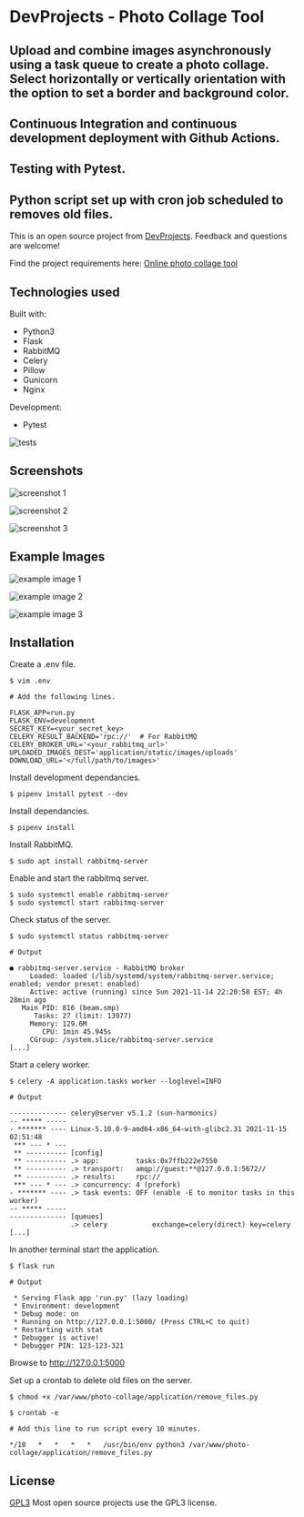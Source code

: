 # DevProjects - Photo Collage Tool

## Upload and combine images asynchronously using a task queue to create a photo collage. Select horizontally or vertically orientation with the option to set a border and background color. 

## Continuous Integration and continuous development deployment with Github Actions.

## Testing with Pytest.

## Python script set up with cron job scheduled to removes old files.

This is an open source project from [DevProjects](http://www.codementor.io/projects). Feedback and questions are welcome!

Find the project requirements here: [Online photo collage tool](https://www.codementor.io/projects/web/online-photo-collage-tool-atx32mwend)

## Technologies used

Built with:

* Python3 
* Flask 
* RabbitMQ 
* Celery 
* Pillow 
* Gunicorn
* Nginx

Development:

* Pytest

![tests](https://github.com/brandon-wallace/photo-collage-tool/actions/workflows/python-app.yml/badge.svg)

## Screenshots 

![screenshot 1](screenshot1.png)

![screenshot 2](screenshot2.png)

![screenshot 3](screenshot3.png)

## Example Images 

![example image 1](collage_example_1.png)

![example image 2](collage_example_2.png)

![example image 3](collage_example_3.png)

## Installation

Create a .env file.
```
$ vim .env

# Add the following lines.

FLASK_APP=run.py
FLASK_ENV=development
SECRET_KEY=<your_secret_key>
CELERY_RESULT_BACKEND='rpc://'  # For RabbitMQ
CELERY_BROKER_URL='<your_rabbitmq_url>'
UPLOADED_IMAGES_DEST='application/static/images/uploads'
DOWNLOAD_URL='</full/path/to/images>'
```

Install development dependancies.

```
$ pipenv install pytest --dev
```

Install dependancies.

```
$ pipenv install
```

Install RabbitMQ.

```
$ sudo apt install rabbitmq-server
```

Enable and start the rabbitmq server.

```
$ sudo systemctl enable rabbitmq-server
$ sudo systemctl start rabbitmq-server
```

Check status of the server.

```
$ sudo systemctl status rabbitmq-server

# Output

● rabbitmq-server.service - RabbitMQ broker
     Loaded: loaded (/lib/systemd/system/rabbitmq-server.service; enabled; vendor preset: enabled)
     Active: active (running) since Sun 2021-11-14 22:20:58 EST; 4h 28min ago
   Main PID: 816 (beam.smp)
      Tasks: 27 (limit: 13977)
     Memory: 129.6M
        CPU: 1min 45.945s
     CGroup: /system.slice/rabbitmq-server.service
[...]
```

Start a celery worker.

```
$ celery -A application.tasks worker --loglevel=INFO

# Output

-------------- celery@server v5.1.2 (sun-harmonics)
-- ***** ----- 
- ******* ---- Linux-5.10.0-9-amd64-x86_64-with-glibc2.31 2021-11-15 02:51:48
 *** --- * --- 
 ** ---------- [config]
 ** ---------- .> app:         tasks:0x7ffb222e7550
 ** ---------- .> transport:   amqp://guest:**@127.0.0.1:5672//
 ** ---------- .> results:     rpc://
 *** --- * --- .> concurrency: 4 (prefork)
- ******* ---- .> task events: OFF (enable -E to monitor tasks in this worker)
-- ***** ----- 
-------------- [queues]
               .> celery           exchange=celery(direct) key=celery
[...]
```

In another terminal start the application.

```
$ flask run

# Output

 * Serving Flask app 'run.py' (lazy loading)
 * Environment: development
 * Debug mode: on
 * Running on http://127.0.0.1:5000/ (Press CTRL+C to quit)
 * Restarting with stat
 * Debugger is active!
 * Debugger PIN: 123-123-321
```

Browse to http://127.0.0.1:5000

Set up a crontab to delete old files on the server.

```
$ chmod +x /var/www/photo-collage/application/remove_files.py

$ crontab -e

# Add this line to run script every 10 minutes.

*/10   *   *   *   *   /usr/bin/env python3 /var/www/photo-collage/application/remove_files.py
```


## License

[GPL3](https://choosealicense.com/licenses/gpl-3.0/)
Most open source projects use the GPL3 license.
